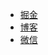 * [掘金](https://juejin.im/user/2594503168898744)
* [博客](https://hi-dhl.com/)
* [微信](menu?id=联系我) 



